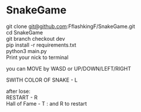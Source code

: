 # SnakeGame

git clone git@github.com:FflashkingF/SnakeGame.git   <br />
cd SnakeGame  <br />
git branch checkout dev   <br />
pip install -r requirements.txt   <br />
python3 main.py   <br />
Print your nick to terminal   <br />

you can MOVE by WASD or UP/DOWN/LEFT/RIGHT    <br />

SWITH COLOR OF SNAKE - L

after lose:   <br />
  RESTART - R   <br />
  Hall of Fame - T : and R to restart   <br />


